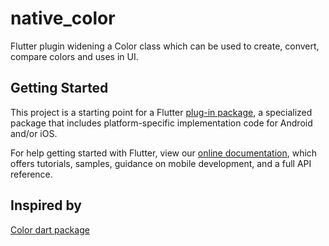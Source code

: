 # native_color

Flutter plugin widening a Color class which can be used to create, convert, compare colors and uses in UI.

## Getting Started

This project is a starting point for a Flutter
[plug-in package](https://flutter.io/developing-packages/),
a specialized package that includes platform-specific implementation code for
Android and/or iOS.

For help getting started with Flutter, view our 
[online documentation](https://flutter.io/docs), which offers tutorials, 
samples, guidance on mobile development, and a full API reference.

## Inspired by

[Color dart package](https://pub.dartlang.org/packages/color)
